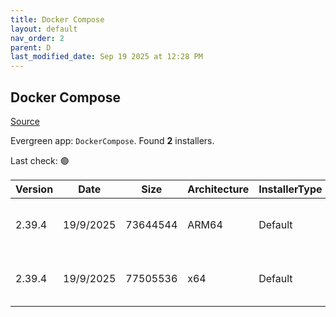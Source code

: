 ```yaml
---
title: Docker Compose
layout: default
nav_order: 2
parent: D
last_modified_date: Sep 19 2025 at 12:28 PM
---
```


## Docker Compose

[Source](https://github.com/docker/compose)

Evergreen app: `DockerCompose`. Found **2** installers.

Last check: 🟢

| Version | Date      | Size     | Architecture | InstallerType | Type | URI                                                                                                                                                                                              |
| ------- | --------- | -------- | ------------ | ------------- | ---- | ------------------------------------------------------------------------------------------------------------------------------------------------------------------------------------------------ |
| 2.39.4  | 19/9/2025 | 73644544 | ARM64        | Default       | exe  | [https://github.com/docker/compose/releases/download/v2.39.4/docker-compose-windows-aarch64.exe](https://github.com/docker/compose/releases/download/v2.39.4/docker-compose-windows-aarch64.exe) |
| 2.39.4  | 19/9/2025 | 77505536 | x64          | Default       | exe  | [https://github.com/docker/compose/releases/download/v2.39.4/docker-compose-windows-x86_64.exe](https://github.com/docker/compose/releases/download/v2.39.4/docker-compose-windows-x86_64.exe)   |
